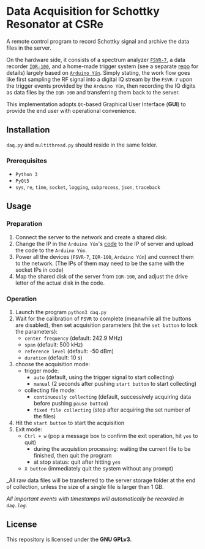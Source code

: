 # Data Acquisition for Schottky Resonator at CSRe
A remote control program to record Schottky signal and archive the data files in the server.

On the hardware side, it consists of a spectrum analyzer [`FSVR-7`](https://www.rohde-schwarz.com/us/product/fsvr-productstartpage_63493-11047.html), a data recorder [`IQR-100`](https://www.rohde-schwarz.com/us/product/iqr-productstartpage_63493-11213.html), and a home-made trigger system (see a separate [repo](https://github.com/SchottkySpectroscopyIMP/ArduinoTriggerSystem) for details) largely based on [`Arduino Yún`](https://store.arduino.cc/usa/arduino-yun).
Simply stating, the work flow goes like first sampling the RF signal into a digital IQ stream by the `FSVR-7` upon the trigger events provided by the `Arduino Yún`, then recording the IQ digits as data files by the `IQR-100` and transferring them back to the server.

This implementation adopts `Qt`-based Graphical User Interface (**GUI**) to provide the end user with operational convenience.

## Installation
`daq.py` and `multithread.py` should reside in the same folder.

### Prerequisites
  - `Python 3`
  - `PyQt5`
  - `sys`, `re`, `time`, `socket`, `logging`, `subprocess`, `json`, `traceback`
 
## Usage

### Preparation

  1. Connect the server to the network and create a shared disk.
  2. Change the IP in the `Arduino Yún`'s [code](https://github.com/SchottkySpectroscopyIMP/ArduinoTriggerSystem) to the IP of server and upload the code to the `Arduino Yún`.
  3. Power all the devices (`FSVR-7`, `IQR-100`, `Arduino Yún`) and connect them to the network. (The IPs of them may need to be the same with the socket IPs in code)
  4. Map the shared disk of the server from `IQR-100`, and adjust the drive letter of the actual disk in the code.

### Operation

  1. Launch the program `python3 daq.py`
  2. Wait for the calibration of `FSVR` to complete (meanwhile all the buttons are disabled), then set acquisition parameters (hit the `set button` to lock the parameters):
      - `center frequency` (default: 242.9 MHz)
      - `span` (default: 500 kHz)
      - `reference level` (default: -50 dBm)
      - `duration` (default: 10 s)
  3. choose the acquisition mode:
      - trigger mode:
        - `auto` (default, using the trigger signal to start collecting)
        - `manual` (2 seconds after pushing `start button` to start collecting)
      - collecting file mode:
        - `continuously collecting` (default, successively acquiring data before pushing `pause button`)
        - `fixed file collecting` (stop after acquiring the set number of the files)
  4. Hit the `start button` to start the acquisition
  5. Exit mode:
      - `Ctrl + w` (pop a message box to confirm the exit operation, hit `yes` to quit)
        - during the acquistion processing: waiting the current file to be finished, then quit the program
        - at stop status: quit after hitting `yes`
      - `X button` (immediately quit the system without any prompt)

_All raw data files will be transferred to the server storage folder at the end of collection, unless the size of a single file is larger than 1 GB.

_All important events with timestamps will automatically be recorded in `daq.log`_.

## License
This repository is licensed under the **GNU GPLv3**.
